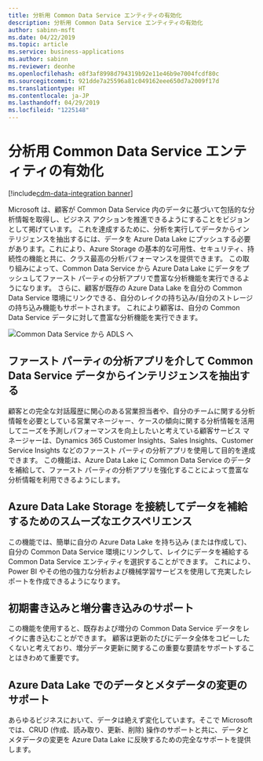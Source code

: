 ```yaml
---
title: 分析用 Common Data Service エンティティの有効化
description: 分析用 Common Data Service エンティティの有効化
author: sabinn-msft
ms.date: 04/22/2019
ms.topic: article
ms.service: business-applications
ms.author: sabinn
ms.reviewer: deonhe
ms.openlocfilehash: e8f3af8998d794319b92e11e46b9e7004fcdf80c
ms.sourcegitcommit: 921dde7a25596a81c049162eee650d7a2009f17d
ms.translationtype: HT
ms.contentlocale: ja-JP
ms.lasthandoff: 04/29/2019
ms.locfileid: "1225148"
---
```

# <a name="enable-common-data-service-entities-for-analytics"></a>分析用 Common Data Service エンティティの有効化
[!include[cdm-data-integration banner](../includes/cdm-data-integration.md)]



Microsoft は、顧客が Common Data Service 内のデータに基づいて包括的な分析情報を取得し、ビジネス アクションを推進できるようにすることをビジョンとして掲げています。 これを達成するために、分析を実行してデータからインテリジェンスを抽出するには、データを Azure Data Lake にプッシュする必要があります。これにより、Azure Storage の基本的な可用性、セキュリティ、持続性の機能と共に、クラス最高の分析パフォーマンスを提供できます。 この取り組みによって、Common Data Service から Azure Data Lake にデータをプッシュしてファースト パーティの分析アプリで豊富な分析機能を実行できるようになります。 さらに、顧客が既存の Azure Data Lake を自分の Common Data Service 環境にリンクできる、自分のレイクの持ち込み/自分のストレージの持ち込み機能もサポートされます。 これにより顧客は、自分の Common Data Service データに対して豊富な分析機能を実行できます。

![Common Data Service から ADLS へ](media/enable-common-data-service-entities-analytics.jpg "Common Data Service から ADLS への図")

## <a name="extract-intelligence-from-your-common-data-service-data-through-first-party-analytics-apps"></a>ファースト パーティの分析アプリを介して Common Data Service データからインテリジェンスを抽出する

顧客との完全な対話履歴に関心のある営業担当者や、自分のチームに関する分析情報を必要としている営業マネージャー、ケースの傾向に関する分析情報を活用してニーズを予測しパフォーマンスを向上したいと考えている顧客サービス マネージャーは、Dynamics 365 Customer Insights、Sales Insights、Customer Service Insights などのファースト パーティの分析アプリを使用して目的を達成できます。  この機能は、Azure Data Lake に Common Data Service のデータを補給して、ファースト パーティの分析アプリを強化することによって豊富な分析情報を利用できるようにします。

## <a name="frictionless-experience-to-connect-and-hydrate-your-azure-data-lake-storage"></a>Azure Data Lake Storage を接続してデータを補給するためのスムーズなエクスペリエンス 

この機能では、簡単に自分の Azure Data Lake を持ち込み (または作成して)、自分の Common Data Service 環境にリンクして、レイクにデータを補給する Common Data Service エンティティを選択することができます。 これにより、Power BI やその他の強力な分析および機械学習サービスを使用して充実したレポートを作成できるようになります。  

## <a name="support-for-initial-and-incremental-writes"></a>初期書き込みと増分書き込みのサポート  

この機能を使用すると、既存および増分の Common Data Service データをレイクに書き込むことができます。 顧客は更新のたびにデータ全体をコピーしたくないと考えており、増分データ更新に関するこの重要な要請をサポートすることはきわめて重要です。  

## <a name="support-for-data-and-metadata-changes-in-the-azure-data-lake"></a>Azure Data Lake でのデータとメタデータの変更のサポート 

あらゆるビジネスにおいて、データは絶えず変化しています。そこで Microsoft では、CRUD (作成、読み取り、更新、削除) 操作のサポートと共に、データとメタデータの変更を Azure Data Lake に反映するための完全なサポートを提供します。 
